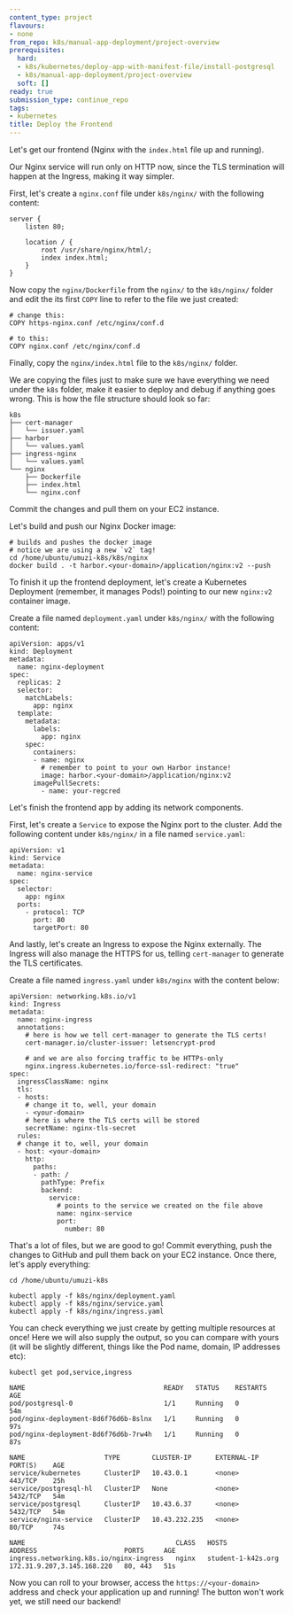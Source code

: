 ```yaml
---
content_type: project
flavours:
- none
from_repo: k8s/manual-app-deployment/project-overview
prerequisites:
  hard:
  - k8s/kubernetes/deploy-app-with-manifest-file/install-postgresql
  - k8s/manual-app-deployment/project-overview
  soft: []
ready: true
submission_type: continue_repo
tags:
- kubernetes
title: Deploy the Frontend
---
```


Let's get our frontend (Nginx with the `index.html` file up and running).

Our Nginx service will run only on HTTP now, since the TLS termination will happen at the Ingress, making it way simpler.

First, let's create a `nginx.conf` file under `k8s/nginx/` with the following content:

```nginx
server {
    listen 80;
    
    location / {
        root /usr/share/nginx/html/;
        index index.html;
    }
}
```

Now copy the `nginx/Dockerfile` from the `nginx/` to the `k8s/nginx/` folder and edit the its first `COPY` line to refer to the file we just created:

```
# change this:
COPY https-nginx.conf /etc/nginx/conf.d

# to this:
COPY nginx.conf /etc/nginx/conf.d
```

Finally, copy the `nginx/index.html` file to the `k8s/nginx/` folder.

We are copying the files just to make sure we have everything we need under the `k8s` folder, make it easier to deploy and debug if anything goes wrong. This is how the file structure should look so far:

```
k8s
├── cert-manager
│   └── issuer.yaml
├── harbor
│   └── values.yaml
├── ingress-nginx
│   └── values.yaml
└── nginx
    ├── Dockerfile
    ├── index.html
    └── nginx.conf
```

Commit the changes and pull them on your EC2 instance.

Let's build and push our Nginx Docker image:

```
# builds and pushes the docker image
# notice we are using a new `v2` tag!
cd /home/ubuntu/umuzi-k8s/k8s/nginx
docker build . -t harbor.<your-domain>/application/nginx:v2 --push
```

To finish it up the frontend deployment, let's create a Kubernetes Deployment (remember, it manages Pods!) pointing to our new `nginx:v2` container image.

Create a file named `deployment.yaml` under `k8s/nginx/` with the following content:

```
apiVersion: apps/v1
kind: Deployment
metadata:
  name: nginx-deployment
spec:
  replicas: 2
  selector:
    matchLabels:
      app: nginx
  template:
    metadata:
      labels:
        app: nginx
    spec:
      containers:
      - name: nginx
        # remember to point to your own Harbor instance!
        image: harbor.<your-domain>/application/nginx:v2
      imagePullSecrets:
        - name: your-regcred
```

Let's finish the frontend app by adding its network components.

First, let's create a `Service` to expose the Nginx port to the cluster. Add the following content under `k8s/nginx/` in a file named `service.yaml`:

```
apiVersion: v1
kind: Service
metadata:
  name: nginx-service
spec:
  selector:
    app: nginx
  ports:
    - protocol: TCP
      port: 80
      targetPort: 80
```

And lastly, let's create an Ingress to expose the Nginx externally. The Ingress will also manage the HTTPS for us, telling `cert-manager` to generate the TLS certificates.

Create a file named `ingress.yaml` under `k8s/nginx` with the content below:

```
apiVersion: networking.k8s.io/v1
kind: Ingress
metadata:
  name: nginx-ingress
  annotations:
    # here is how we tell cert-manager to generate the TLS certs!
    cert-manager.io/cluster-issuer: letsencrypt-prod
    
    # and we are also forcing traffic to be HTTPs-only
    nginx.ingress.kubernetes.io/force-ssl-redirect: "true"
spec:
  ingressClassName: nginx
  tls:
  - hosts:
    # change it to, well, your domain
    - <your-domain>
    # here is where the TLS certs will be stored
    secretName: nginx-tls-secret
  rules:
  # change it to, well, your domain
  - host: <your-domain>
    http:
      paths:
      - path: /
        pathType: Prefix
        backend:
          service:
            # points to the service we created on the file above
            name: nginx-service
            port:
              number: 80
```

That's a lot of files, but we are good to go! Commit everything, push the changes to GitHub and pull them back on your EC2 instance. Once there, let's apply everything:

```
cd /home/ubuntu/umuzi-k8s

kubectl apply -f k8s/nginx/deployment.yaml
kubectl apply -f k8s/nginx/service.yaml
kubectl apply -f k8s/nginx/ingress.yaml
```

You can check everything we just create by getting multiple resources at once! Here we will also supply the output, so you can compare with yours (it will be slightly different, things like the Pod name, domain, IP addresses etc):

```
kubectl get pod,service,ingress

NAME                                   READY   STATUS    RESTARTS   AGE
pod/postgresql-0                       1/1     Running   0          54m
pod/nginx-deployment-8d6f76d6b-8slnx   1/1     Running   0          97s
pod/nginx-deployment-8d6f76d6b-7rw4h   1/1     Running   0          87s

NAME                    TYPE        CLUSTER-IP      EXTERNAL-IP   PORT(S)    AGE
service/kubernetes      ClusterIP   10.43.0.1       <none>        443/TCP    25h
service/postgresql-hl   ClusterIP   None            <none>        5432/TCP   54m
service/postgresql      ClusterIP   10.43.6.37      <none>        5432/TCP   54m
service/nginx-service   ClusterIP   10.43.232.235   <none>        80/TCP     74s

NAME                                      CLASS   HOSTS                ADDRESS                      PORTS     AGE
ingress.networking.k8s.io/nginx-ingress   nginx   student-1-k42s.org   172.31.9.207,3.145.168.220   80, 443   51s
```

Now you can roll to your browser, access the `https://<your-domain>` address and check your application up and running! The button won't work yet, we still need our backend!